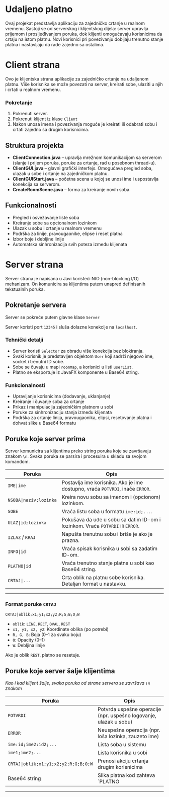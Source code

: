 # Udaljeno platno

Ovaj projekat predstavlja aplikaciju za zajedničko crtanje u realnom vremenu. Sastoji se od serverskog i klijentskog dijela: server upravlja prijemom i prosljeđivanjem poruka, dok klijenti omogućavaju korisnicima da crtaju na istom platnu. Novi korisnici pri povezivanju dobijaju trenutno stanje platna i nastavljaju da rade zajedno sa ostalima.

# Client strana
Ovo je klijentska strana aplikacije za zajedničko crtanje na udaljenom platnu. Više korisnika se može povezati na server, kreirati sobe, ulaziti u njih i crtati u realnom vremenu.

### Pokretanje

1. Pokrenuti server.
2. Pokrenuti klijent iz klase `Client`
3. Nakon unosa imena i povezivanja moguće je kreirati ili odabrati sobu i crtati zajedno sa drugim korisnicima.   


## Struktura projekta

- **ClientConnection.java** – upravlja mrežnom komunikacijom sa serverom (slanje i prijem poruka, poruke za crtanje, rad u posebnom thread-u).  
- **ClientGUI.java** – glavni grafički interfejs. Omogućava pregled soba, ulazak u sobe i crtanje na zajedničkom platnu.  
- **ClientGUIStart.java** – početna scena u kojoj se unosi ime i uspostavlja konekcija sa serverom.  
- **CreateRoomScene.java** – forma za kreiranje novih soba.  


## Funkcionalnosti

- Pregled i osvežavanje liste soba  
- Kreiranje sobe sa opcionalnom lozinkom  
- Ulazak u sobu i crtanje u realnom vremenu  
- Podrška za linije, pravougaonike, elipse i reset platna  
- Izbor boje i debljine linije  
- Automatska sinhronizacija svih poteza između klijenata  

# Server strana

Server strana je napisana u Javi koristeći NIO (non-blocking I/O) mehanizam. On komunicira sa klijentima putem unapred definisanih tekstualnih poruka.


## Pokretanje servera

Server se pokreće putem glavne klase `Server`

Server koristi port `12345` i sluša dolazne konekcije na `localhost`.

### Tehnički detalji
- Server koristi `Selector` za obradu više konekcija bez blokiranja.
- Svaki korisnik je predstavljen objektom `User` koji sadrži njegovo ime, socket i trenutni ID sobe.
- Sobe se čuvaju u mapi `roomMap`, a korisnici u listi `userList`.
- Platno se eksportuje iz JavaFX komponente u Base64 string.



### Funkcionalnosti

- Upravljanje korisnicima (dodavanje, uklanjanje)
- Kreiranje i čuvanje soba za crtanje
- Prikaz i manipulacija zajedničkim platnom u sobi
- Poruke za sinhronizaciju stanja između klijenata
- Podrška za crtanje linija, pravougaonika, elipsi, resetovanje platna i dohvat slike u Base64 formatu


## Poruke koje server prima

Server komunicira sa klijentima preko string poruka koje se završavaju znakom `\n`. Svaka poruka se parsira i procesuira u skladu sa svojom komandom.

| Poruka                  | Opis |
|------------------------|------|
| `IME\|ime`              | Postavlja ime korisnika. Ako je ime dostupno, vraća `POTVRDI`, inače `ERROR`. |
| `NSOBA\|naziv;lozinka`  | Kreira novu sobu sa imenom i (opcionom) lozinkom. |
| `SOBE`                 | Vraća listu soba u formatu `ime:id;...`. |
| `ULAZ\|id;lozinka`      | Pokušava da uđe u sobu sa datim ID-om i lozinkom. Vraća `POTVRDI` ili `ERROR`. |
| `IZLAZ` / `KRAJ`       | Napušta trenutnu sobu i briše je ako je prazna. |
| `INFO\|id`              | Vraća spisak korisnika u sobi sa zadatim ID-om. |
| `PLATNO\|id`            | Vraća trenutno stanje platna u sobi kao Base64 string. |
| `CRTAJ\|...`            | Crta oblik na platnu sobe korisnika. Detaljan format u nastavku. |

---

### Format poruke `CRTAJ`

```
CRTAJ|oblik;x1;y1;x2;y2;R;G;B;O;W
```

- `oblik`: `LINE`, `RECT`, `OVAL`, `REST`
- `x1, y1, x2, y2`: Koordinate oblika (po potrebi)
- `R, G, B`: Boja (0–1 za svaku boju)
- `O`: Opacity (0–1)
- `W`: Debljina linije

Ako je oblik `REST`, platno se resetuje.


## Poruke koje server šalje klijentima
*Kao i kad klijent šalje, svaka poruka od strane servera se završava  `\n`  znakom*

| Poruka                        | Opis |
|------------------------------|------|
| `POTVRDI`                    | Potvrda uspešne operacije (npr. uspešno logovanje, ulazak u sobu) |
| `ERROR`                      | Neuspešna operacija (npr. loša lozinka, zauzeto ime) |
| `ime:id;ime2:id2;...`        | Lista soba u sistemu |
| `ime1;ime2;...`              | Lista korisnika u sobi |
| `CRTAJ\|oblik;x1;y1;x2;y2;R;G;B;O;W` | Prenosi akciju crtanja drugim korisnicima |
| Base64 string                | Slika platna kod zahteva `PLATNO|id` |

---





